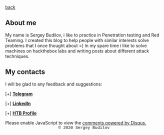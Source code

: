 [back](/)


## About me

My name is Sergey Budilov, i like to practice in Penetration testing and Red Teaming. I created this blog to help people with similar interests solve problems that I once thought about =) In my spare time i like to solve machines on hackthebox labs and writing posts about different attack techniques.

## My contacts
I will be glad to any feedback and suggestions:

[+] **[Telegram](https://t.me/budilovsd)**

[+] **[LinkedIn](https://www.linkedin.com/in/sergey-budilov/)**

[+] **[HTB Profile](https://www.hackthebox.eu/home/users/profile/22706)**

<div id="disqus_thread"></div>
<script>
(function() { // DON'T EDIT BELOW THIS LINE
var d = document, s = d.createElement('script');
s.src = 'https://hackitfaster-hopto-org.disqus.com/embed.js';
s.setAttribute('data-timestamp', +new Date());
(d.head || d.body).appendChild(s);
})();
</script>
<noscript>Please enable JavaScript to view the <a href="https://disqus.com/?ref_noscript">comments powered by Disqus.</a></noscript>

<style type="text/css">
 .block1 { 
  font-family: Lucida Console, Courier, monospace;
  font-size: small;
  text-align: center;
   } 
</style>
<div class="block1">&copy; 2020 Sergey Budilov</div>